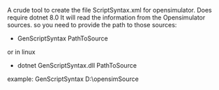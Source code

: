 A crude tool to create the file ScriptSyntax.xml for opensimulator.
Does require dotnet 8.0
It will read the information from the Opensimulator sources. so 
you need to provide the path to those sources:

*  GenScriptSyntax  PathToSource

or in linux

*  dotnet GenScriptSyntax.dll PathToSource

example:
  GenScriptSyntax D:\opensimSource

